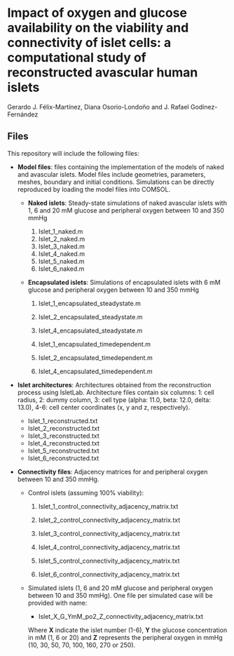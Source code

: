 # Impact of oxygen and glucose availability on the viability and connectivity of islet cells: a computational study of reconstructed avascular human islets

Gerardo J. Félix-Martínez, Diana Osorio-Londoño and J. Rafael Godínez-Fernández

## Files

This repository will include the following files:

 - **Model files**:  files containing the implementation of the models of naked and avascular islets. Model files include geometries, parameters, meshes, boundary and initial conditions. Simulations can be directly reproduced by loading the model files into COMSOL.
   
    - **Naked islets**: Steady-state simulations of naked avascular islets with 1, 6 and 20 mM glucose and peripheral oxygen between 10 and 350 mmHg
      1. Islet_1_naked.m
      2. Islet_2_naked.m
      3. Islet_3_naked.m
      4. Islet_4_naked.m
      5. Islet_5_naked.m
      6. Islet_6_naked.m
    
    
    - **Encapsulated islets**: Simulations of encapsulated islets with 6 mM glucose and peripheral oxygen between 10 and 350 mmHg
	
      1. Islet_1_encapsulated_steadystate.m
    
      2. Islet_2_encapsulated_steadystate.m
    
      3. Islet_4_encapsulated_steadystate.m
      4. Islet_1_encapsulated_timedependent.m
      5. Islet_2_encapsulated_timedependent.m
      6. Islet_4_encapsulated_timedependent.m
    
 - **Islet architectures**: Architectures obtained from the reconstruction process using IsletLab. Architecture files contain six columns: 1: cell radius, 2: dummy column, 3: cell type (alpha: 11.0, beta: 12.0, delta: 13.0), 4-6: cell center coordinates (x, y and z, respectively).

    - Islet_1_reconstructed.txt
    - Islet_2_reconstructed.txt
    - Islet_3_reconstructed.txt
    - Islet_4_reconstructed.txt
    - Islet_5_reconstructed.txt
    - Islet_6_reconstructed.txt

 - **Connectivity files**: Adjacency matrices for and peripheral oxygen between 10 and 350 mmHg. 

    - Control islets (assuming 100% viability):

        1. Islet_1_control_connectivity_adjacency_matrix.txt

        2. Islet_2_control_connectivity_adjacency_matrix.txt
        3. Islet_3_control_connectivity_adjacency_matrix.txt
        4. Islet_4_control_connectivity_adjacency_matrix.txt
        5. Islet_5_control_connectivity_adjacency_matrix.txt
        6. Islet_6_control_connectivity_adjacency_matrix.txt

    - Simulated islets (1, 6 and 20 mM glucose and peripheral oxygen between 10 and 350 mmHg). One file per simulated case will be provided with name:

        - Islet_X_G_YmM_po2_Z_connectivity_adjacency_matrix.txt

        Where **X** indicate the islet number (1-6), **Y** the glucose concentration in mM  (1, 6 or 20) and **Z** represents the peripheral oxygen in mmHg (10, 30, 50, 70, 100, 160, 270 or 250).

